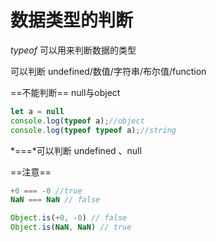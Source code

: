# 数据类型的判断

*typeof* 可以用来判断数据的类型

可以判断 undefined/数值/字符串/布尔值/function

==不能判断== null与object 

```js
let a = null
console.log(typeof a);//object
console.log(typeof typeof a);//string
```



*===*可以判断 undefined 、null

==注意==

```js
+0 === -0 //true
NaN === NaN // false

Object.is(+0, -0) // false
Object.is(NaN, NaN) // true
```



